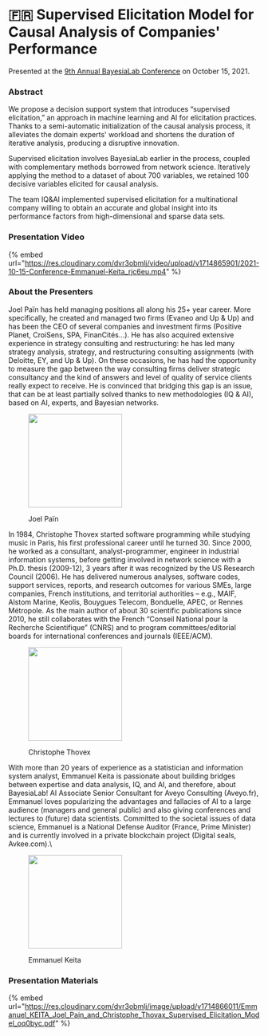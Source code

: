 # 🇫🇷 Supervised Elicitation Model for Causal Analysis of Companies' Performance

Presented at the [9th Annual BayesiaLab Conference](./) on October 15, 2021.

### Abstract <a href="#h2_148496644" id="h2_148496644"></a>

We propose a decision support system that introduces “supervised elicitation,” an approach in machine learning and AI for elicitation practices. Thanks to a semi-automatic initialization of the causal analysis process, it alleviates the domain experts' workload and shortens the duration of iterative analysis, producing a disruptive innovation.

Supervised elicitation involves BayesiaLab earlier in the process, coupled with complementary methods borrowed from network science. Iteratively applying the method to a dataset of about 700 variables, we retained 100 decisive variables elicited for causal analysis.

The team IQ\&AI implemented supervised elicitation for a multinational company willing to obtain an accurate and global insight into its performance factors from high-dimensional and sparse data sets.

### Presentation Video

{% embed url="https://res.cloudinary.com/dvr3obmlj/video/upload/v1714865901/2021-10-15-Conference-Emmanuel-Keita_rjc6eu.mp4" %}

### About the Presenters <a href="#h2__548840665" id="h2__548840665"></a>

Joel Païn has held managing positions all along his 25+ year career. More specifically, he created and managed two firms (Evaneo and Up & Up) and has been the CEO of several companies and investment firms (Positive Planet, CroiSens, SPA, FinanCités…). He has also acquired extensive experience in strategy consulting and restructuring: he has led many strategy analysis, strategy, and restructuring consulting assignments (with Deloitte, EY, and Up & Up). On these occasions, he has had the opportunity to measure the gap between the way consulting firms deliver strategic consultancy and the kind of answers and level of quality of service clients really expect to receive. He is convinced that bridging this gap is an issue, that can be at least partially solved thanks to new methodologies (IQ & AI), based on AI, experts, and Bayesian networks.

<figure><img src="https://bayesia.clickhelp.co/resources/Storage/bayesialab/2021-Conference/Emmanuel-Keita/Joel%20Pain.jpg" alt="" width="188"><figcaption><p>Joel Païn</p></figcaption></figure>

In 1984, Christophe Thovex started software programming while studying music in Paris, his first professional career until he turned 30. Since 2000, he worked as a consultant, analyst-programmer, engineer in industrial information systems, before getting involved in network science with a Ph.D. thesis (2009-12), 3 years after it was recognized by the US Research Council (2006). He has delivered numerous analyses, software codes, support services, reports, and research outcomes for various SMEs, large companies, French institutions, and territorial authorities – e.g., MAIF, Alstom Marine, Keolis, Bouygues Telecom, Bonduelle, APEC, or Rennes Métropole. As the main author of about 30 scientific publications since 2010, he still collaborates with the French “Conseil National pour la Recherche Scientifique” (CNRS) and to program committees/editorial boards for international conferences and journals (IEEE/ACM).

<figure><img src="https://bayesia.clickhelp.co/resources/Storage/bayesialab/2021-Conference/Emmanuel-Keita/Christophe-Thovex.jpg" alt="" width="188"><figcaption><p>Christophe Thovex</p></figcaption></figure>

With more than 20 years of experience as a statistician and information system analyst, Emmanuel Keita is passionate about building bridges between expertise and data analysis, IQ, and AI, and therefore, about BayesiaLab! AI Associate Senior Consultant for Aveyo Consulting (Aveyo.fr), Emmanuel loves popularizing the advantages and fallacies of AI to a large audience (managers and general public) and also giving conferences and lectures to (future) data scientists. Committed to the societal issues of data science, Emmanuel is a National Defense Auditor (France, Prime Minister) and is currently involved in a private blockchain project (Digital seals, Avkee.com).\


<figure><img src="https://bayesia.clickhelp.co/resources/Storage/bayesialab/2021-Conference/Emmanuel-Keita/Emmanuel%20KEITA.jpg" alt="" width="188"><figcaption><p>Emmanuel Keita</p></figcaption></figure>

### Presentation Materials <a href="#h2_102893252" id="h2_102893252"></a>

{% embed url="https://res.cloudinary.com/dvr3obmlj/image/upload/v1714866011/Emmanuel_KEITA_Joel_Pain_and_Christophe_Thovax_Supervised_Elicitation_Model_oq0byc.pdf" %}
